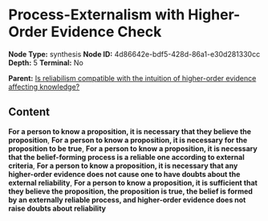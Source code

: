 # Process-Externalism with Higher-Order Evidence Check

**Node Type:** synthesis
**Node ID:** 4d86642e-bdf5-428d-86a1-e30d281330cc
**Depth:** 5
**Terminal:** No

**Parent:** [Is reliabilism compatible with the intuition of higher-order evidence affecting knowledge?](is-reliabilism-compatible-with-the-intuition-of-higher-order-evidence-affecting-knowledge-antithesis-6732a689-ac8e-4a7b-a76b-63f64da92f37.md)

## Content

**For a person to know a proposition, it is necessary that they believe the proposition**, **For a person to know a proposition, it is necessary for the proposition to be true**, **For a person to know a proposition, it is necessary that the belief-forming process is a reliable one according to external criteria**, **For a person to know a proposition, it is necessary that any higher-order evidence does not cause one to have doubts about the external reliability**, **For a person to know a proposition, it is sufficient that they believe the proposition, the proposition is true, the belief is formed by an externally reliable process, and higher-order evidence does not raise doubts about reliability**
